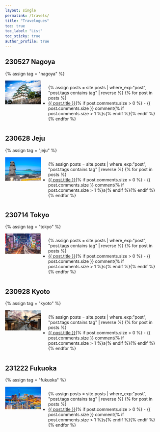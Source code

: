 ```yaml
---
layout: single
permalink: /travels/
title: "Travelogues"
toc: true
toc_label: "List"
toc_sticky: true
author_profile: true
---
```


## 230527 Nagoya

{% assign tag = "nagoya" %}

<div style="display: flex;">
  <div>
    <img src="/assets/images/Travel/001/00.webp" alt="" style="width: 300px;">
  </div>
  <ul>
  {% assign posts = site.posts | where_exp:"post", "post.tags contains tag" | reverse %}
  {% for post in posts %}
    <li><a href="{{ post.url }}">{{ post.title }}</a>{% if post.comments.size > 0 %} - {{ post.comments.size }} comment{% if post.comments.size > 1 %}s{% endif %}{% endif %}</li>
  {% endfor %}
  </ul>
</div>

## 230628 Jeju

{% assign tag = "jeju" %}

<div style="display: flex;">
  <div>
    <img src="/assets/images/Travel/004/00.jpg" alt="" style="width: 300px;">
  </div>
  <ul>
  {% assign posts = site.posts | where_exp:"post", "post.tags contains tag" | reverse %}
  {% for post in posts %}
    <li><a href="{{ post.url }}">{{ post.title }}</a>{% if post.comments.size > 0 %} - {{ post.comments.size }} comment{% if post.comments.size > 1 %}s{% endif %}{% endif %}</li>
  {% endfor %}
  </ul>
</div>

## 230714 Tokyo

{% assign tag = "tokyo" %}

<div style="display: flex;">
  <div>
    <img src="/assets/images/Travel/007/00.jpg" alt="" style="width: 300px;">
  </div>
  <ul>
  {% assign posts = site.posts | where_exp:"post", "post.tags contains tag" | reverse %}
  {% for post in posts %}
    <li><a href="{{ post.url }}">{{ post.title }}</a>{% if post.comments.size > 0 %} - {{ post.comments.size }} comment{% if post.comments.size > 1 %}s{% endif %}{% endif %}</li>
  {% endfor %}
  </ul>
</div>

## 230928 Kyoto

{% assign tag = "kyoto" %}

<div style="display: flex;">
  <div>
    <img src="/assets/images/Travel/017/00.jpg" alt="" style="width: 300px;">
  </div>
  <ul>
  {% assign posts = site.posts | where_exp:"post", "post.tags contains tag" | reverse %}
  {% for post in posts %}
    <li><a href="{{ post.url }}">{{ post.title }}</a>{% if post.comments.size > 0 %} - {{ post.comments.size }} comment{% if post.comments.size > 1 %}s{% endif %}{% endif %}</li>
  {% endfor %}
  </ul>
</div>

## 231222 Fukuoka

{% assign tag = "fukuoka" %}

<div style="display: flex;">
  <div>
    <img src="/assets/images/Travel/023/00.jpg" alt="" style="width: 300px;">
  </div>
  <ul>
  {% assign posts = site.posts | where_exp:"post", "post.tags contains tag" | reverse %}
  {% for post in posts %}
    <li><a href="{{ post.url }}">{{ post.title }}</a>{% if post.comments.size > 0 %} - {{ post.comments.size }} comment{% if post.comments.size > 1 %}s{% endif %}{% endif %}</li>
  {% endfor %}
  </ul>
</div>